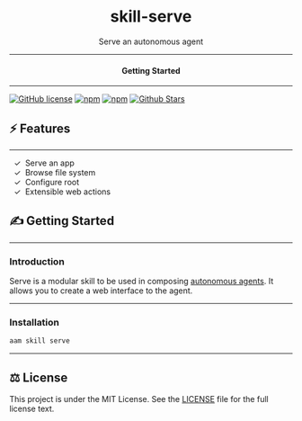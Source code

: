 <div align="center">
  <h1>skill-serve</h1>
</div>

<div align="center">  
Serve an autonomous agent
</div>

---

<div align="center">
<h4>Getting Started</h4>
</div>
  
---
  

[![GitHub license](https://img.shields.io/badge/license-MIT-blue.svg)](LICENSE)
[![npm](https://img.shields.io/npm/v/skill-serve)](https://npmjs.com/package/skill-serve)
[![npm](https://img.shields.io/npm/dw/skill-serve.svg)](https://npmjs.com/package/skill-serve)
[![Github Stars](https://img.shields.io/github/stars/melvincarvalho/skill-serve.svg)](https://github.com/melvincarvalho/skill-serve/)


## ⚡️ Features

---

&nbsp;&nbsp;✓&nbsp; Serve an app  
&nbsp;&nbsp;✓&nbsp; Browse file system  
&nbsp;&nbsp;✓&nbsp; Configure root  
&nbsp;&nbsp;✓&nbsp; Extensible web actions  

## ✍️ Getting Started

---

### Introduction

Serve is a modular skill to be used in composing [autonomous agents](https://aam.wtf/).  It allows you to create a web interface to the agent.

---

### Installation


```sh
aam skill serve
```

---

## ⚖️ License

This project is under the MIT License. See the [LICENSE](https://github.com/melvincarvalho/skill-serve/blob/gh-pages/LICENSE) file for the full license text.
